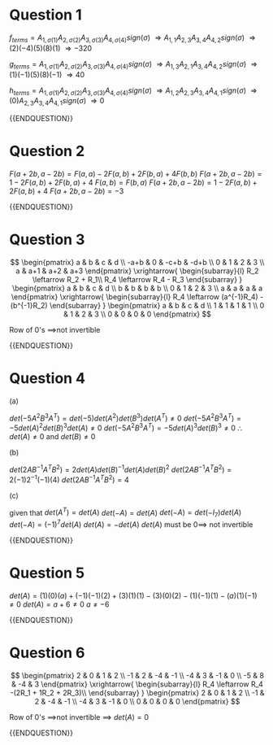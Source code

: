 
# Question 1 

$f_{terms} = A_{1,\sigma(1)}A_{2,\sigma(2)}A_{3,\sigma(3)}A_{4,\sigma(4)}sign(\sigma)$
$\Rightarrow A_{1,1}A_{2,3}A_{3,4}A_{4,2}sign(\sigma)$
$\Rightarrow (2)(-4)(5)(8)(1)$
$\Rightarrow -320$

$g_{terms} = A_{1,\sigma(1)}A_{2,\sigma(2)}A_{3,\sigma(3)}A_{4,\sigma(4)}sign(\sigma)$
$\Rightarrow A_{1,3}A_{2,1}A_{3,4}A_{4,2}sign(\sigma)$
$\Rightarrow (1)(-1)(5)(8)(-1)$
$\Rightarrow 40$

$h_{terms} = A_{1,\sigma(1)}A_{2,\sigma(2)}A_{3,\sigma(3)}A_{4,\sigma(4)}sign(\sigma)$
$\Rightarrow A_{1,2}A_{2,3}A_{3,4}A_{4,1}sign(\sigma)$
$\Rightarrow (0)A_{2,3}A_{3,4}A_{4,1}sign(\sigma)$
$\Rightarrow 0$

{{ENDQUESTION}}

# Question 2

$F(a+2b,a-2b) = F(a,a) -2F(a,b) + 2F(b,a) + 4F(b,b)$
$F(a+2b,a-2b) = 1 -2F(a,b) + 2F(b,a) + 4$
$F(a,b) = F(b,a)$
$F(a+2b,a-2b) = 1 -2F(a,b) + 2F(a,b) + 4$
$F(a+2b,a-2b) = -3$

{{ENDQUESTION}}

# Question 3

$$
\begin{pmatrix}
a & b & c & d \\
-a+b & 0 & -c+b & -d+b \\
0 & 1 & 2 & 3 \\
a & a+1 & a+2 & a+3
\end{pmatrix}
\xrightarrow{
    \begin{subarray}{l}
        R_2 \leftarrow  R_2 + R_1\\
        R_4 \leftarrow  R_4 - R_3
    \end{subarray}
}
\begin{pmatrix}
a & b & c & d \\
b & b & b & b \\
0 & 1 & 2 & 3 \\
a & a & a & a
\end{pmatrix}
\xrightarrow{
    \begin{subarray}{l}
        R_4 \leftarrow  (a^{-1}R_4) - (b^{-1}R_2)
    \end{subarray}
}
\begin{pmatrix}
a & b & c & d \\
1 & 1 & 1 & 1 \\
0 & 1 & 2 & 3 \\
0 & 0 & 0 & 0
\end{pmatrix}
$$

Row of 0's $\implies$not invertible

{{ENDQUESTION}}

# Question 4

(a)

$det(-5A^2B^3A^T) = det(-5)det(A^2)det(B^3)det(A^T) \neq 0$
$det(-5A^2B^3A^T) = -5det(A)^2det(B)^3det(A) \neq 0$
$det(-5A^2B^3A^T) = -5det(A)^3det(B)^3 \neq 0$
$\therefore \; det(A) \neq 0\text{ and } det(B) \neq 0$

(b)

$det(2AB^{-1}A^TB^2) = 2det(A)det(B)^{-1}det(A)det(B)^2$
$det(2AB^{-1}A^TB^2) = 2(-1)2^{-1}(-1)(4)$
$det(2AB^{-1}A^TB^2) = 4$

(c)

given that $det(A^T) = det(A)$
$det(-A) = det(A)$
$det(-A) = det(-I_7)det(A)$
$det(-A) = (-1)^7 det(A)$
$det(A) = -det(A)$
$det(A)$ must be $0 \implies$ not invertible

{{ENDQUESTION}}

# Question 5

$det(A) = (1)(0)(a) + (-1)(-1)(2) + (3)(1)(1) - (3)(0)(2) - (1)(-1)(1) - (a)(1)(-1) \neq 0$
$det(A) = a+6 \neq 0$
$a \neq -6$

{{ENDQUESTION}}

# Question 6

$$
\begin{pmatrix}
2 & 0 & 1 & 2 \\
-1 & 2 & -4 & -1 \\
-4 & 3 & -1 & 0 \\
-5 & 8 & -4 & 3
\end{pmatrix}
\xrightarrow{
    \begin{subarray}{l}
        R_4 \leftarrow R_4 -(2R_1 + 1R_2 + 2R_3)\\
    \end{subarray}
}
\begin{pmatrix}
2 & 0 & 1 & 2 \\
-1 & 2 & -4 & -1 \\
-4 & 3 & -1 & 0 \\
0 & 0 & 0 & 0
\end{pmatrix}
$$

Row of 0's $\implies$not invertible $\implies$ $det(A) = 0$

{{ENDQUESTION}}


